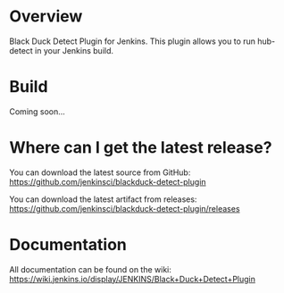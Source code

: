 # Overview
Black Duck Detect Plugin for Jenkins. This plugin allows you to run hub-detect in your Jenkins build.

# Build
Coming soon...

# Where can I get the latest release?

You can download the latest source from GitHub: https://github.com/jenkinsci/blackduck-detect-plugin

You can download the latest artifact from releases: https://github.com/jenkinsci/blackduck-detect-plugin/releases

# Documentation
All documentation can be found on the wiki: https://wiki.jenkins.io/display/JENKINS/Black+Duck+Detect+Plugin

